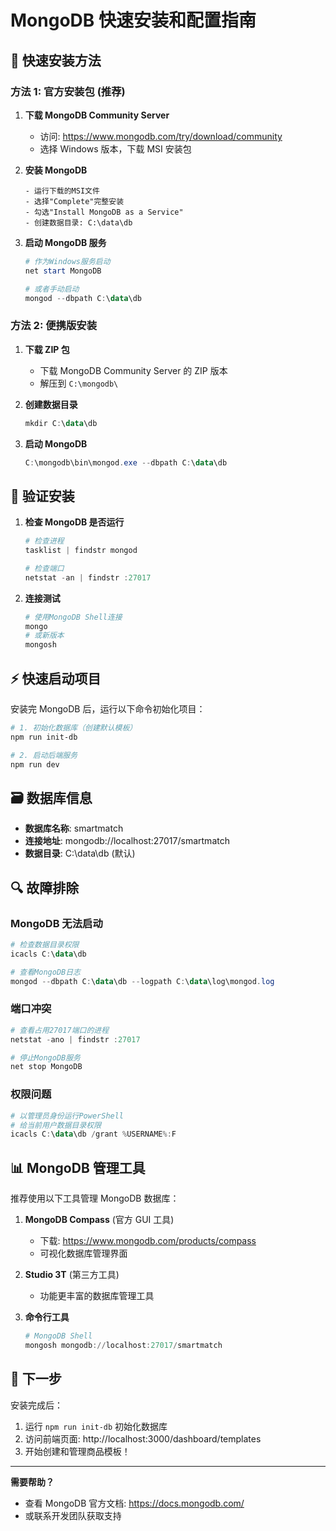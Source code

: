 # MongoDB 快速安装和配置指南

## 🚀 快速安装方法

### 方法 1: 官方安装包 (推荐)

1. **下载 MongoDB Community Server**

   - 访问: https://www.mongodb.com/try/download/community
   - 选择 Windows 版本，下载 MSI 安装包

2. **安装 MongoDB**

   ```
   - 运行下载的MSI文件
   - 选择"Complete"完整安装
   - 勾选"Install MongoDB as a Service"
   - 创建数据目录: C:\data\db
   ```

3. **启动 MongoDB 服务**

   ```powershell
   # 作为Windows服务启动
   net start MongoDB

   # 或者手动启动
   mongod --dbpath C:\data\db
   ```

### 方法 2: 便携版安装

1. **下载 ZIP 包**

   - 下载 MongoDB Community Server 的 ZIP 版本
   - 解压到 `C:\mongodb\`

2. **创建数据目录**

   ```powershell
   mkdir C:\data\db
   ```

3. **启动 MongoDB**
   ```powershell
   C:\mongodb\bin\mongod.exe --dbpath C:\data\db
   ```

## 🔧 验证安装

1. **检查 MongoDB 是否运行**

   ```powershell
   # 检查进程
   tasklist | findstr mongod

   # 检查端口
   netstat -an | findstr :27017
   ```

2. **连接测试**
   ```powershell
   # 使用MongoDB Shell连接
   mongo
   # 或新版本
   mongosh
   ```

## ⚡ 快速启动项目

安装完 MongoDB 后，运行以下命令初始化项目：

```powershell
# 1. 初始化数据库（创建默认模板）
npm run init-db

# 2. 启动后端服务
npm run dev
```

## 🗃️ 数据库信息

- **数据库名称**: smartmatch
- **连接地址**: mongodb://localhost:27017/smartmatch
- **数据目录**: C:\data\db (默认)

## 🔍 故障排除

### MongoDB 无法启动

```powershell
# 检查数据目录权限
icacls C:\data\db

# 查看MongoDB日志
mongod --dbpath C:\data\db --logpath C:\data\log\mongod.log
```

### 端口冲突

```powershell
# 查看占用27017端口的进程
netstat -ano | findstr :27017

# 停止MongoDB服务
net stop MongoDB
```

### 权限问题

```powershell
# 以管理员身份运行PowerShell
# 给当前用户数据目录权限
icacls C:\data\db /grant %USERNAME%:F
```

## 📊 MongoDB 管理工具

推荐使用以下工具管理 MongoDB 数据库：

1. **MongoDB Compass** (官方 GUI 工具)

   - 下载: https://www.mongodb.com/products/compass
   - 可视化数据库管理界面

2. **Studio 3T** (第三方工具)

   - 功能更丰富的数据库管理工具

3. **命令行工具**
   ```powershell
   # MongoDB Shell
   mongosh mongodb://localhost:27017/smartmatch
   ```

## 🎯 下一步

安装完成后：

1. 运行 `npm run init-db` 初始化数据库
2. 访问前端页面: http://localhost:3000/dashboard/templates
3. 开始创建和管理商品模板！

---

**需要帮助？**

- 查看 MongoDB 官方文档: https://docs.mongodb.com/
- 或联系开发团队获取支持
